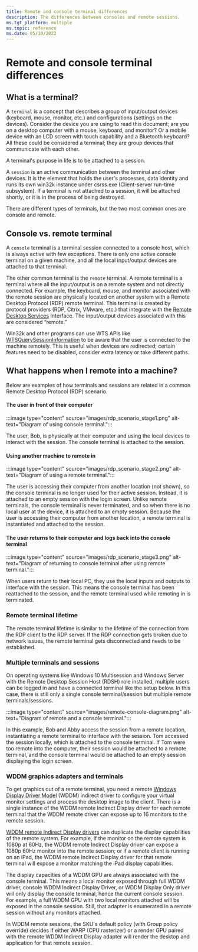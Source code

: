```yaml
---
title: Remote and console terminal differences
description: The differences between consoles and remote sessions.
ms.tgt_platform: multiple
ms.topic: reference
ms.date: 05/10/2022
---
```


# Remote and console terminal differences

## What is a terminal?

A `terminal` is a concept that describes a group of input/output devices (keyboard, mouse, monitor, etc.) and configurations (settings on the devices). Consider the device you are using to read this document; are you on a desktop computer with a mouse, keyboard, and monitor? Or a mobile device with an LCD screen with touch capability and a Bluetooth keyboard? All these could be considered a terminal; they are group devices that communicate with each other.

A terminal's purpose in life is to be attached to a session.

A `session` is an active communication between the terminal and other devices. It is the element that holds the user's processes, data identity and runs its own win32k instance under csrss.exe (Client-server run-time subsystem).  If a terminal is not attached to a session, it will be attached shortly, or it is in the process of being destroyed.

There are different types of terminals, but the two most common ones are console and remote.

## Console vs. remote terminal

A `console` terminal is a terminal session connected to a console host, which is always active with few exceptions. There is only one active console terminal on a given machine, and all the local input/output devices are attached to that terminal.

The other common terminal is the `remote` terminal. A remote terminal is a terminal where all the input/output is on a remote system and not directly connected. For example, the keyboard, mouse, and monitor associated with the remote session are physically located on another system with a Remote Desktop Protocol (RDP) remote terminal. This terminal is created by protocol providers (RDP, Citrix, VMware, etc.) that integrate with the [Remote Desktop Services](/windows/win32/api/wtsprotocol/nf-wtsprotocol-iwrdsprotocolconnection-getusercredentials) Interface. The input/output devices associated with this are considered “remote.”

Win32k and other programs can use WTS APIs like [WTSQuerySessionInformation](/windows/win32/api/wtsapi32/nf-wtsapi32-wtsquerysessioninformationa) to be aware that the user is connected to the machine remotely. This is useful when devices are redirected; certain features need to be disabled, consider extra latency or take different paths.

## What happens when I remote into a machine?

Below are examples of how terminals and sessions are related in a common Remote Desktop Protocol (RDP) scenario.

#### The user in front of their computer

:::image type="content" source="images/rdp_scenario_stage1.png" alt-text="Diagram of using console terminal.":::

The user, Bob, is physically at their computer and using the local devices to interact with the session. The console terminal is attached to the session.

#### Using another machine to remote in

:::image type="content" source="images/rdp_scenario_stage2.png" alt-text="Diagram of using a remote terminal.":::

The user is accessing their computer from another location (not shown), so the console terminal is no longer used for their active session. Instead, it is attached to an empty session with the login screen. Unlike remote terminals, the console terminal is never terminated, and so when there is no local user at the device, it is attached to an empty session.
Because the user is accessing their computer from another location, a remote terminal is instantiated and attached to the session.

#### The user returns to their computer and logs back into the console terminal

:::image type="content" source="images/rdp_scenario_stage3.png" alt-text="Diagram of returning to console terminal after using remote terminal.":::

When users return to their local PC, they use the local inputs and outputs to interface with the session. This means the console terminal has been reattached to the session, and the remote terminal used while remoting in is terminated.

### Remote terminal lifetime

The remote terminal lifetime is similar to the lifetime of the connection from the RDP client to the RDP server. If the RDP connection gets broken due to network issues, the remote terminal gets disconnected and needs to be established.

### Multiple terminals and sessions

On operating systems like Windows 10 Multisession and Windows Server with the Remote Desktop Session Host (RDSH) role installed, multiple users can be logged in and have a connected terminal like the setup below. In this case, there is still only a single console terminal/session but multiple remote terminals/sessions.

:::image type="content" source="images/remote-console-diagram.png" alt-text="Diagram of remote and a console terminal.":::

In this example, Bob and Abby access the session from a remote location, instantiating a remote terminal to interface with the session. Tom accessed the session locally, which is attached to the console terminal. If Tom were too remote into the computer, their session would be attached to a remote terminal, and the console terminal would be attached to an empty session displaying the login screen.

### WDDM graphics adapters and terminals

To get graphics out of a remote terminal, you need a remote [Windows Display Driver Model](/windows-hardware/drivers/display/windows-vista-display-driver-model-design-guide) (WDDM) indirect driver to configure your virtual monitor settings and process the desktop image to the client. There is a single instance of the WDDM remote Indirect Display driver for each remote terminal that the WDDM remote driver can expose up to 16 monitors to the remote session.

[WDDM remote Indirect Display drivers](/windows-hardware/drivers/display/indirect-display-driver-model-overview) can duplicate the display capabilities of the remote system. For example, if the monitor on the remote system is 1080p at 60Hz, the WDDM remote Indirect Display driver can expose a 1080p 60Hz monitor into the remote session; or if a remote client is running on an iPad, the WDDM remote Indirect Display driver for that remote terminal will expose a monitor matching the iPad display capabilities.

The display capacities of a WDDM GPU are always associated with the console terminal. This means a local monitor exposed through full WDDM driver, console WDDM Indirect Display Driver, or WDDM Display Only driver will only display the console terminal, hence the current console session. For example, a full WDDM GPU with two local monitors attached will be exposed in the console session. Still, that adapter is enumerated in a remote session without any monitors attached.

In WDDM remote sessions, the SKU's default policy (with Group policy override) decides if either WARP (CPU rasterizer) or a render GPU paired with the remote WDDM Indirect Display adapter will render the desktop and application for that remote session.
